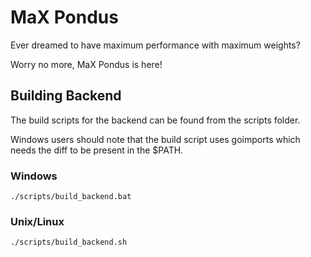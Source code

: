 # MaX Pondus
Ever dreamed to have maximum performance with maximum weights?

Worry no more, MaX Pondus is here!

## Building Backend
The build scripts for the backend can be found from the scripts folder.

Windows users should note that the build script uses goimports which needs the diff to be present in the $PATH.

### Windows
```console
./scripts/build_backend.bat
```

### Unix/Linux
```console
./scripts/build_backend.sh
```